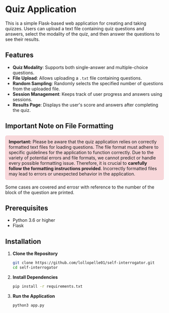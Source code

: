 # Quiz Application

This is a simple Flask-based web application for creating and taking quizzes. Users can upload a text file containing quiz questions and answers, select the modality of the quiz, and then answer the questions to see their results.

## Features

- **Quiz Modality**: Supports both single-answer and multiple-choice questions.
- **File Upload**: Allows uploading a `.txt` file containing questions.
- **Random Sampling**: Randomly selects the specified number of questions from the uploaded file.
- **Session Management**: Keeps track of user progress and answers using sessions.
- **Results Page**: Displays the user's score and answers after completing the quiz.

## Important Note on File Formatting

<div style="background-color: #f8d7da; padding: 10px; border-radius: 5px; border: 1px solid #f5c6cb;">
    <strong>Important:</strong> Please be aware that the quiz application relies on correctly formatted text files for loading questions. The file format must adhere to specific guidelines for the application to function correctly.
    Due to the variety of potential errors and file formats, we cannot predict or handle every possible formatting issue. Therefore, it is crucial to <strong>carefully follow the formatting instructions provided</strong>. Incorrectly formatted files may lead to errors or unexpected behavior in the application.
</div>

Some cases are covered and errosr with reference to the number of the block of the question are printed.

## Prerequisites

- Python 3.6 or higher
- Flask

## Installation

1. **Clone the Repository**

   ```bash
   git clone https://github.com/lollopelle01/self-interrogator.git
   cd self-interrogator
   ```
2. **Install Dependencies**

   ```bash
   pip install -r requirements.txt
   ```
3. **Run the Application**

   ```bash
   python3 app.py
   ```

